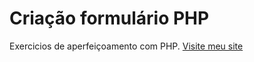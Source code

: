 # Criação formulário PHP
Exercicios de aperfeiçoamento com PHP.
[Visite meu site](http://deivisnan.infinityfreeapp.com)

